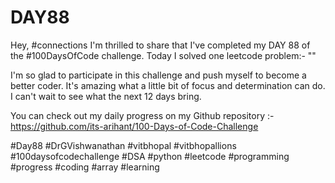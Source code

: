 # DAY88
Hey, #connections I'm thrilled to share that I've completed my DAY 88 of the #100DaysOfCode challenge. Today I solved one leetcode problem:- ""

I'm so glad to participate in this challenge and push myself to become a better coder. It's amazing what a little bit of focus and determination can do. I can't wait to see what the next 12 days bring.

You can check out my daily progress on my Github repository :- https://github.com/its-arihant/100-Days-of-Code-Challenge

#Day88 #DrGVishwanathan #vitbhopal #vitbhopallions #100daysofcodechallenge #DSA #python #leetcode #programming #progress #coding #array #learning 